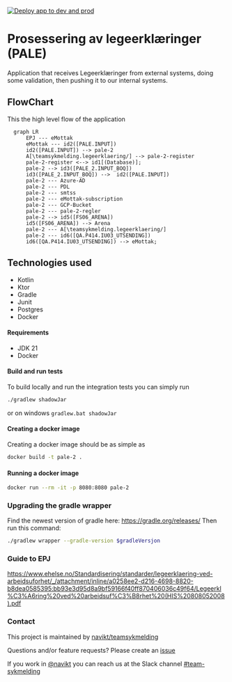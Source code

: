 [![Deploy app to dev and prod](https://github.com/navikt/pale-2/actions/workflows/deploy.yml/badge.svg)](https://github.com/navikt/pale-2/actions/workflows/deploy.yml)

# Prosessering av legeerklæringer (PALE)
Application that receives Legeerklæringer from external systems, doing some validation, 
then pushing it to our internal systems.

## FlowChart
This the high level flow of the application
```mermaid
  graph LR
      EPJ --- eMottak
      eMottak --- id2([PALE.INPUT])
      id2([PALE.INPUT]) --> pale-2
      A[\teamsykmelding.legeerklaering/] --> pale-2-register 
      pale-2-register <--> id1[(Database)];
      pale-2 --> id3([PALE_2.INPUT_BOQ])
      id3([PALE_2.INPUT_BOQ]) -->  id2([PALE.INPUT])
      pale-2 --- Azure-AD
      pale-2 --- PDL
      pale-2 --- smtss
      pale-2 --- eMottak-subscription
      pale-2 --- GCP-Bucket
      pale-2 --- pale-2-regler
      pale-2 --> id5([FS06_ARENA])
      id5([FS06_ARENA]) --> Arena
      pale-2 --- A[\teamsykmelding.legeerklaering/]
      pale-2 --- id6([QA.P414.IU03_UTSENDING])
      id6([QA.P414.IU03_UTSENDING]) --> eMottak;
```

## Technologies used
* Kotlin
* Ktor
* Gradle
* Junit
* Postgres
* Docker

#### Requirements

* JDK 21
* Docker


#### Build and run tests
To build locally and run the integration tests you can simply run
``` bash
./gradlew shadowJar
```
or on windows 
`gradlew.bat shadowJar`

#### Creating a docker image
Creating a docker image should be as simple as
``` bash 
docker build -t pale-2 .
```

#### Running a docker image
``` bash 
docker run --rm -it -p 8080:8080 pale-2
```

### Upgrading the gradle wrapper
Find the newest version of gradle here: https://gradle.org/releases/ Then run this command:

``` bash 
./gradlew wrapper --gradle-version $gradleVersjon
```

### Guide to EPJ
https://www.ehelse.no/Standardisering/standarder/legeerklaering-ved-arbeidsuforhet/_/attachment/inline/a0258ee2-d216-4698-8820-b8dea0585395:bb93e3d95d8a9bf59166f40ff870406036c49f64/Legeerkl%C3%A6ring%20ved%20arbeidsuf%C3%B8rhet%20(HIS%20808052008).pdf

### Contact

This project is maintained by [navikt/teamsykmelding](CODEOWNERS)

Questions and/or feature requests? Please create an [issue](https://github.com/navikt/pale-2/issues)

If you work in [@navikt](https://github.com/navikt) you can reach us at the Slack
channel [#team-sykmelding](https://nav-it.slack.com/archives/CMA3XV997)
